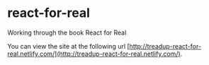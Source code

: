 # react-for-real
Working through the book React for Real

You can view the site at the following url [http://treadup-react-for-real.netlify.com/](http://treadup-react-for-real.netlify.com/).
